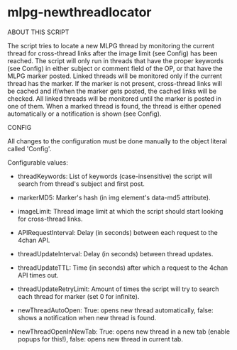 mlpg-newthreadlocator
=====================

ABOUT THIS SCRIPT

The script tries to locate a new MLPG thread by monitoring the current thread for cross-thread links
after the image limit (see Config) has been reached. The script will only run in threads that have
the proper keywords (see Config) in either subject or comment field of the OP, or that have the
MLPG marker posted. Linked threads will be monitored only if the current thread has the marker. If
the marker is not present, cross-thread links will be cached and if/when the marker gets posted, the
cached links will be checked. All linked threads will be monitored until the marker is posted in one
of them. When a marked thread is found, the thread is either opened automatically or a notification
is shown (see Config).

CONFIG

All changes to the configuration must be done manually to the object literal called 'Config'.

Configurable values:

* threadKeywords: List of keywords (case-insensitive) the script will search from thread's subject and first post.

* markerMD5: Marker's hash (in img element's data-md5 attribute).

* imageLimit: Thread image limit at which the script should start looking for cross-thread links.

* APIRequestInterval: Delay (in seconds) between each request to the 4chan API.

* threadUpdateInterval: Delay (in seconds) between thread updates.

* threadUpdateTTL: Time (in seconds) after which a request to the 4chan API times out.

* threadUpdateRetryLimit: Amount of times the script will try to search each thread for marker (set 0 for infinite).

* newThreadAutoOpen: True: opens new thread automatically, false: shows a notification when new thread is found.

* newThreadOpenInNewTab: True: opens new thread in a new tab (enable popups for this!), false: opens new thread in current tab.